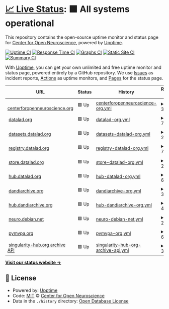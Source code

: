 # [📈 Live Status](https://con.github.io/upptime): <!--live status--> **🟩 All systems operational**

This repository contains the open-source uptime monitor and status page for [Center for Open Neuroscience](http://centerforopenneuroscience.org), powered by [Upptime](https://github.com/upptime/upptime).

[![Uptime CI](https://github.com/con/upptime/workflows/Uptime%20CI/badge.svg)](https://github.com/con/upptime/actions?query=workflow%3A%22Uptime+CI%22)
[![Response Time CI](https://github.com/con/upptime/workflows/Response%20Time%20CI/badge.svg)](https://github.com/con/upptime/actions?query=workflow%3A%22Response+Time+CI%22)
[![Graphs CI](https://github.com/con/upptime/workflows/Graphs%20CI/badge.svg)](https://github.com/con/upptime/actions?query=workflow%3A%22Graphs+CI%22)
[![Static Site CI](https://github.com/con/upptime/workflows/Static%20Site%20CI/badge.svg)](https://github.com/con/upptime/actions?query=workflow%3A%22Static+Site+CI%22)
[![Summary CI](https://github.com/con/upptime/workflows/Summary%20CI/badge.svg)](https://github.com/con/upptime/actions?query=workflow%3A%22Summary+CI%22)

With [Upptime](https://upptime.js.org), you can get your own unlimited and free uptime monitor and status page, powered entirely by a GitHub repository. We use [Issues](https://github.com/con/upptime/issues) as incident reports, [Actions](https://github.com/con/upptime/actions) as uptime monitors, and [Pages](https://con.github.io/upptime) for the status page.

<!--start: status pages-->
<!-- This summary is generated by Upptime (https://github.com/upptime/upptime) -->
<!-- Do not edit this manually, your changes will be overwritten -->
<!-- prettier-ignore -->
| URL | Status | History | Response Time | Uptime |
| --- | ------ | ------- | ------------- | ------ |
| <img alt="" src="https://icons.duckduckgo.com/ip3/centerforopenneuroscience.org.ico" height="13"> [centerforopenneuroscience.org](https://centerforopenneuroscience.org/) | 🟩 Up | [centerforopenneuroscience-org.yml](https://github.com/con/upptime/commits/HEAD/history/centerforopenneuroscience-org.yml) | <details><summary><img alt="Response time graph" src="./graphs/centerforopenneuroscience-org/response-time-week.png" height="20"> 358ms</summary><br><a href="https://con.github.io/upptime/history/centerforopenneuroscience-org"><img alt="Response time 406" src="https://img.shields.io/endpoint?url=https%3A%2F%2Fraw.githubusercontent.com%2Fcon%2Fupptime%2FHEAD%2Fapi%2Fcenterforopenneuroscience-org%2Fresponse-time.json"></a><br><a href="https://con.github.io/upptime/history/centerforopenneuroscience-org"><img alt="24-hour response time 302" src="https://img.shields.io/endpoint?url=https%3A%2F%2Fraw.githubusercontent.com%2Fcon%2Fupptime%2FHEAD%2Fapi%2Fcenterforopenneuroscience-org%2Fresponse-time-day.json"></a><br><a href="https://con.github.io/upptime/history/centerforopenneuroscience-org"><img alt="7-day response time 358" src="https://img.shields.io/endpoint?url=https%3A%2F%2Fraw.githubusercontent.com%2Fcon%2Fupptime%2FHEAD%2Fapi%2Fcenterforopenneuroscience-org%2Fresponse-time-week.json"></a><br><a href="https://con.github.io/upptime/history/centerforopenneuroscience-org"><img alt="30-day response time 420" src="https://img.shields.io/endpoint?url=https%3A%2F%2Fraw.githubusercontent.com%2Fcon%2Fupptime%2FHEAD%2Fapi%2Fcenterforopenneuroscience-org%2Fresponse-time-month.json"></a><br><a href="https://con.github.io/upptime/history/centerforopenneuroscience-org"><img alt="1-year response time 405" src="https://img.shields.io/endpoint?url=https%3A%2F%2Fraw.githubusercontent.com%2Fcon%2Fupptime%2FHEAD%2Fapi%2Fcenterforopenneuroscience-org%2Fresponse-time-year.json"></a></details> | <details><summary><a href="https://con.github.io/upptime/history/centerforopenneuroscience-org">100.00%</a></summary><a href="https://con.github.io/upptime/history/centerforopenneuroscience-org"><img alt="All-time uptime 99.59%" src="https://img.shields.io/endpoint?url=https%3A%2F%2Fraw.githubusercontent.com%2Fcon%2Fupptime%2FHEAD%2Fapi%2Fcenterforopenneuroscience-org%2Fuptime.json"></a><br><a href="https://con.github.io/upptime/history/centerforopenneuroscience-org"><img alt="24-hour uptime 100.00%" src="https://img.shields.io/endpoint?url=https%3A%2F%2Fraw.githubusercontent.com%2Fcon%2Fupptime%2FHEAD%2Fapi%2Fcenterforopenneuroscience-org%2Fuptime-day.json"></a><br><a href="https://con.github.io/upptime/history/centerforopenneuroscience-org"><img alt="7-day uptime 100.00%" src="https://img.shields.io/endpoint?url=https%3A%2F%2Fraw.githubusercontent.com%2Fcon%2Fupptime%2FHEAD%2Fapi%2Fcenterforopenneuroscience-org%2Fuptime-week.json"></a><br><a href="https://con.github.io/upptime/history/centerforopenneuroscience-org"><img alt="30-day uptime 100.00%" src="https://img.shields.io/endpoint?url=https%3A%2F%2Fraw.githubusercontent.com%2Fcon%2Fupptime%2FHEAD%2Fapi%2Fcenterforopenneuroscience-org%2Fuptime-month.json"></a><br><a href="https://con.github.io/upptime/history/centerforopenneuroscience-org"><img alt="1-year uptime 99.91%" src="https://img.shields.io/endpoint?url=https%3A%2F%2Fraw.githubusercontent.com%2Fcon%2Fupptime%2FHEAD%2Fapi%2Fcenterforopenneuroscience-org%2Fuptime-year.json"></a></details>
| <img alt="" src="https://icons.duckduckgo.com/ip3/datalad.org.ico" height="13"> [datalad.org](https://datalad.org/) | 🟩 Up | [datalad-org.yml](https://github.com/con/upptime/commits/HEAD/history/datalad-org.yml) | <details><summary><img alt="Response time graph" src="./graphs/datalad-org/response-time-week.png" height="20"> 758ms</summary><br><a href="https://con.github.io/upptime/history/datalad-org"><img alt="Response time 769" src="https://img.shields.io/endpoint?url=https%3A%2F%2Fraw.githubusercontent.com%2Fcon%2Fupptime%2FHEAD%2Fapi%2Fdatalad-org%2Fresponse-time.json"></a><br><a href="https://con.github.io/upptime/history/datalad-org"><img alt="24-hour response time 772" src="https://img.shields.io/endpoint?url=https%3A%2F%2Fraw.githubusercontent.com%2Fcon%2Fupptime%2FHEAD%2Fapi%2Fdatalad-org%2Fresponse-time-day.json"></a><br><a href="https://con.github.io/upptime/history/datalad-org"><img alt="7-day response time 758" src="https://img.shields.io/endpoint?url=https%3A%2F%2Fraw.githubusercontent.com%2Fcon%2Fupptime%2FHEAD%2Fapi%2Fdatalad-org%2Fresponse-time-week.json"></a><br><a href="https://con.github.io/upptime/history/datalad-org"><img alt="30-day response time 812" src="https://img.shields.io/endpoint?url=https%3A%2F%2Fraw.githubusercontent.com%2Fcon%2Fupptime%2FHEAD%2Fapi%2Fdatalad-org%2Fresponse-time-month.json"></a><br><a href="https://con.github.io/upptime/history/datalad-org"><img alt="1-year response time 790" src="https://img.shields.io/endpoint?url=https%3A%2F%2Fraw.githubusercontent.com%2Fcon%2Fupptime%2FHEAD%2Fapi%2Fdatalad-org%2Fresponse-time-year.json"></a></details> | <details><summary><a href="https://con.github.io/upptime/history/datalad-org">100.00%</a></summary><a href="https://con.github.io/upptime/history/datalad-org"><img alt="All-time uptime 99.93%" src="https://img.shields.io/endpoint?url=https%3A%2F%2Fraw.githubusercontent.com%2Fcon%2Fupptime%2FHEAD%2Fapi%2Fdatalad-org%2Fuptime.json"></a><br><a href="https://con.github.io/upptime/history/datalad-org"><img alt="24-hour uptime 100.00%" src="https://img.shields.io/endpoint?url=https%3A%2F%2Fraw.githubusercontent.com%2Fcon%2Fupptime%2FHEAD%2Fapi%2Fdatalad-org%2Fuptime-day.json"></a><br><a href="https://con.github.io/upptime/history/datalad-org"><img alt="7-day uptime 100.00%" src="https://img.shields.io/endpoint?url=https%3A%2F%2Fraw.githubusercontent.com%2Fcon%2Fupptime%2FHEAD%2Fapi%2Fdatalad-org%2Fuptime-week.json"></a><br><a href="https://con.github.io/upptime/history/datalad-org"><img alt="30-day uptime 99.88%" src="https://img.shields.io/endpoint?url=https%3A%2F%2Fraw.githubusercontent.com%2Fcon%2Fupptime%2FHEAD%2Fapi%2Fdatalad-org%2Fuptime-month.json"></a><br><a href="https://con.github.io/upptime/history/datalad-org"><img alt="1-year uptime 99.87%" src="https://img.shields.io/endpoint?url=https%3A%2F%2Fraw.githubusercontent.com%2Fcon%2Fupptime%2FHEAD%2Fapi%2Fdatalad-org%2Fuptime-year.json"></a></details>
| <img alt="" src="https://icons.duckduckgo.com/ip3/datasets.datalad.org.ico" height="13"> [datasets.datalad.org](https://datasets.datalad.org/) | 🟩 Up | [datasets-datalad-org.yml](https://github.com/con/upptime/commits/HEAD/history/datasets-datalad-org.yml) | <details><summary><img alt="Response time graph" src="./graphs/datasets-datalad-org/response-time-week.png" height="20"> 249ms</summary><br><a href="https://con.github.io/upptime/history/datasets-datalad-org"><img alt="Response time 271" src="https://img.shields.io/endpoint?url=https%3A%2F%2Fraw.githubusercontent.com%2Fcon%2Fupptime%2FHEAD%2Fapi%2Fdatasets-datalad-org%2Fresponse-time.json"></a><br><a href="https://con.github.io/upptime/history/datasets-datalad-org"><img alt="24-hour response time 255" src="https://img.shields.io/endpoint?url=https%3A%2F%2Fraw.githubusercontent.com%2Fcon%2Fupptime%2FHEAD%2Fapi%2Fdatasets-datalad-org%2Fresponse-time-day.json"></a><br><a href="https://con.github.io/upptime/history/datasets-datalad-org"><img alt="7-day response time 249" src="https://img.shields.io/endpoint?url=https%3A%2F%2Fraw.githubusercontent.com%2Fcon%2Fupptime%2FHEAD%2Fapi%2Fdatasets-datalad-org%2Fresponse-time-week.json"></a><br><a href="https://con.github.io/upptime/history/datasets-datalad-org"><img alt="30-day response time 265" src="https://img.shields.io/endpoint?url=https%3A%2F%2Fraw.githubusercontent.com%2Fcon%2Fupptime%2FHEAD%2Fapi%2Fdatasets-datalad-org%2Fresponse-time-month.json"></a><br><a href="https://con.github.io/upptime/history/datasets-datalad-org"><img alt="1-year response time 276" src="https://img.shields.io/endpoint?url=https%3A%2F%2Fraw.githubusercontent.com%2Fcon%2Fupptime%2FHEAD%2Fapi%2Fdatasets-datalad-org%2Fresponse-time-year.json"></a></details> | <details><summary><a href="https://con.github.io/upptime/history/datasets-datalad-org">100.00%</a></summary><a href="https://con.github.io/upptime/history/datasets-datalad-org"><img alt="All-time uptime 99.62%" src="https://img.shields.io/endpoint?url=https%3A%2F%2Fraw.githubusercontent.com%2Fcon%2Fupptime%2FHEAD%2Fapi%2Fdatasets-datalad-org%2Fuptime.json"></a><br><a href="https://con.github.io/upptime/history/datasets-datalad-org"><img alt="24-hour uptime 100.00%" src="https://img.shields.io/endpoint?url=https%3A%2F%2Fraw.githubusercontent.com%2Fcon%2Fupptime%2FHEAD%2Fapi%2Fdatasets-datalad-org%2Fuptime-day.json"></a><br><a href="https://con.github.io/upptime/history/datasets-datalad-org"><img alt="7-day uptime 100.00%" src="https://img.shields.io/endpoint?url=https%3A%2F%2Fraw.githubusercontent.com%2Fcon%2Fupptime%2FHEAD%2Fapi%2Fdatasets-datalad-org%2Fuptime-week.json"></a><br><a href="https://con.github.io/upptime/history/datasets-datalad-org"><img alt="30-day uptime 100.00%" src="https://img.shields.io/endpoint?url=https%3A%2F%2Fraw.githubusercontent.com%2Fcon%2Fupptime%2FHEAD%2Fapi%2Fdatasets-datalad-org%2Fuptime-month.json"></a><br><a href="https://con.github.io/upptime/history/datasets-datalad-org"><img alt="1-year uptime 99.96%" src="https://img.shields.io/endpoint?url=https%3A%2F%2Fraw.githubusercontent.com%2Fcon%2Fupptime%2FHEAD%2Fapi%2Fdatasets-datalad-org%2Fuptime-year.json"></a></details>
| <img alt="" src="https://icons.duckduckgo.com/ip3/registry.datalad.org.ico" height="13"> [registry.datalad.org](http://registry.datalad.org/) | 🟩 Up | [registry-datalad-org.yml](https://github.com/con/upptime/commits/HEAD/history/registry-datalad-org.yml) | <details><summary><img alt="Response time graph" src="./graphs/registry-datalad-org/response-time-week.png" height="20"> 760ms</summary><br><a href="https://con.github.io/upptime/history/registry-datalad-org"><img alt="Response time 793" src="https://img.shields.io/endpoint?url=https%3A%2F%2Fraw.githubusercontent.com%2Fcon%2Fupptime%2FHEAD%2Fapi%2Fregistry-datalad-org%2Fresponse-time.json"></a><br><a href="https://con.github.io/upptime/history/registry-datalad-org"><img alt="24-hour response time 818" src="https://img.shields.io/endpoint?url=https%3A%2F%2Fraw.githubusercontent.com%2Fcon%2Fupptime%2FHEAD%2Fapi%2Fregistry-datalad-org%2Fresponse-time-day.json"></a><br><a href="https://con.github.io/upptime/history/registry-datalad-org"><img alt="7-day response time 760" src="https://img.shields.io/endpoint?url=https%3A%2F%2Fraw.githubusercontent.com%2Fcon%2Fupptime%2FHEAD%2Fapi%2Fregistry-datalad-org%2Fresponse-time-week.json"></a><br><a href="https://con.github.io/upptime/history/registry-datalad-org"><img alt="30-day response time 857" src="https://img.shields.io/endpoint?url=https%3A%2F%2Fraw.githubusercontent.com%2Fcon%2Fupptime%2FHEAD%2Fapi%2Fregistry-datalad-org%2Fresponse-time-month.json"></a><br><a href="https://con.github.io/upptime/history/registry-datalad-org"><img alt="1-year response time 814" src="https://img.shields.io/endpoint?url=https%3A%2F%2Fraw.githubusercontent.com%2Fcon%2Fupptime%2FHEAD%2Fapi%2Fregistry-datalad-org%2Fresponse-time-year.json"></a></details> | <details><summary><a href="https://con.github.io/upptime/history/registry-datalad-org">100.00%</a></summary><a href="https://con.github.io/upptime/history/registry-datalad-org"><img alt="All-time uptime 98.98%" src="https://img.shields.io/endpoint?url=https%3A%2F%2Fraw.githubusercontent.com%2Fcon%2Fupptime%2FHEAD%2Fapi%2Fregistry-datalad-org%2Fuptime.json"></a><br><a href="https://con.github.io/upptime/history/registry-datalad-org"><img alt="24-hour uptime 100.00%" src="https://img.shields.io/endpoint?url=https%3A%2F%2Fraw.githubusercontent.com%2Fcon%2Fupptime%2FHEAD%2Fapi%2Fregistry-datalad-org%2Fuptime-day.json"></a><br><a href="https://con.github.io/upptime/history/registry-datalad-org"><img alt="7-day uptime 100.00%" src="https://img.shields.io/endpoint?url=https%3A%2F%2Fraw.githubusercontent.com%2Fcon%2Fupptime%2FHEAD%2Fapi%2Fregistry-datalad-org%2Fuptime-week.json"></a><br><a href="https://con.github.io/upptime/history/registry-datalad-org"><img alt="30-day uptime 100.00%" src="https://img.shields.io/endpoint?url=https%3A%2F%2Fraw.githubusercontent.com%2Fcon%2Fupptime%2FHEAD%2Fapi%2Fregistry-datalad-org%2Fuptime-month.json"></a><br><a href="https://con.github.io/upptime/history/registry-datalad-org"><img alt="1-year uptime 99.27%" src="https://img.shields.io/endpoint?url=https%3A%2F%2Fraw.githubusercontent.com%2Fcon%2Fupptime%2FHEAD%2Fapi%2Fregistry-datalad-org%2Fuptime-year.json"></a></details>
| <img alt="" src="https://icons.duckduckgo.com/ip3/store.datalad.org.ico" height="13"> [store.datalad.org](https://store.datalad.org/) | 🟩 Up | [store-datalad-org.yml](https://github.com/con/upptime/commits/HEAD/history/store-datalad-org.yml) | <details><summary><img alt="Response time graph" src="./graphs/store-datalad-org/response-time-week.png" height="20"> 243ms</summary><br><a href="https://con.github.io/upptime/history/store-datalad-org"><img alt="Response time 255" src="https://img.shields.io/endpoint?url=https%3A%2F%2Fraw.githubusercontent.com%2Fcon%2Fupptime%2FHEAD%2Fapi%2Fstore-datalad-org%2Fresponse-time.json"></a><br><a href="https://con.github.io/upptime/history/store-datalad-org"><img alt="24-hour response time 253" src="https://img.shields.io/endpoint?url=https%3A%2F%2Fraw.githubusercontent.com%2Fcon%2Fupptime%2FHEAD%2Fapi%2Fstore-datalad-org%2Fresponse-time-day.json"></a><br><a href="https://con.github.io/upptime/history/store-datalad-org"><img alt="7-day response time 243" src="https://img.shields.io/endpoint?url=https%3A%2F%2Fraw.githubusercontent.com%2Fcon%2Fupptime%2FHEAD%2Fapi%2Fstore-datalad-org%2Fresponse-time-week.json"></a><br><a href="https://con.github.io/upptime/history/store-datalad-org"><img alt="30-day response time 278" src="https://img.shields.io/endpoint?url=https%3A%2F%2Fraw.githubusercontent.com%2Fcon%2Fupptime%2FHEAD%2Fapi%2Fstore-datalad-org%2Fresponse-time-month.json"></a><br><a href="https://con.github.io/upptime/history/store-datalad-org"><img alt="1-year response time 247" src="https://img.shields.io/endpoint?url=https%3A%2F%2Fraw.githubusercontent.com%2Fcon%2Fupptime%2FHEAD%2Fapi%2Fstore-datalad-org%2Fresponse-time-year.json"></a></details> | <details><summary><a href="https://con.github.io/upptime/history/store-datalad-org">100.00%</a></summary><a href="https://con.github.io/upptime/history/store-datalad-org"><img alt="All-time uptime 93.58%" src="https://img.shields.io/endpoint?url=https%3A%2F%2Fraw.githubusercontent.com%2Fcon%2Fupptime%2FHEAD%2Fapi%2Fstore-datalad-org%2Fuptime.json"></a><br><a href="https://con.github.io/upptime/history/store-datalad-org"><img alt="24-hour uptime 100.00%" src="https://img.shields.io/endpoint?url=https%3A%2F%2Fraw.githubusercontent.com%2Fcon%2Fupptime%2FHEAD%2Fapi%2Fstore-datalad-org%2Fuptime-day.json"></a><br><a href="https://con.github.io/upptime/history/store-datalad-org"><img alt="7-day uptime 100.00%" src="https://img.shields.io/endpoint?url=https%3A%2F%2Fraw.githubusercontent.com%2Fcon%2Fupptime%2FHEAD%2Fapi%2Fstore-datalad-org%2Fuptime-week.json"></a><br><a href="https://con.github.io/upptime/history/store-datalad-org"><img alt="30-day uptime 100.00%" src="https://img.shields.io/endpoint?url=https%3A%2F%2Fraw.githubusercontent.com%2Fcon%2Fupptime%2FHEAD%2Fapi%2Fstore-datalad-org%2Fuptime-month.json"></a><br><a href="https://con.github.io/upptime/history/store-datalad-org"><img alt="1-year uptime 86.01%" src="https://img.shields.io/endpoint?url=https%3A%2F%2Fraw.githubusercontent.com%2Fcon%2Fupptime%2FHEAD%2Fapi%2Fstore-datalad-org%2Fuptime-year.json"></a></details>
| <img alt="" src="https://icons.duckduckgo.com/ip3/hub.datalad.org.ico" height="13"> [hub.datalad.org](https://hub.datalad.org/) | 🟩 Up | [hub-datalad-org.yml](https://github.com/con/upptime/commits/HEAD/history/hub-datalad-org.yml) | <details><summary><img alt="Response time graph" src="./graphs/hub-datalad-org/response-time-week.png" height="20"> 667ms</summary><br><a href="https://con.github.io/upptime/history/hub-datalad-org"><img alt="Response time 668" src="https://img.shields.io/endpoint?url=https%3A%2F%2Fraw.githubusercontent.com%2Fcon%2Fupptime%2FHEAD%2Fapi%2Fhub-datalad-org%2Fresponse-time.json"></a><br><a href="https://con.github.io/upptime/history/hub-datalad-org"><img alt="24-hour response time 571" src="https://img.shields.io/endpoint?url=https%3A%2F%2Fraw.githubusercontent.com%2Fcon%2Fupptime%2FHEAD%2Fapi%2Fhub-datalad-org%2Fresponse-time-day.json"></a><br><a href="https://con.github.io/upptime/history/hub-datalad-org"><img alt="7-day response time 667" src="https://img.shields.io/endpoint?url=https%3A%2F%2Fraw.githubusercontent.com%2Fcon%2Fupptime%2FHEAD%2Fapi%2Fhub-datalad-org%2Fresponse-time-week.json"></a><br><a href="https://con.github.io/upptime/history/hub-datalad-org"><img alt="30-day response time 682" src="https://img.shields.io/endpoint?url=https%3A%2F%2Fraw.githubusercontent.com%2Fcon%2Fupptime%2FHEAD%2Fapi%2Fhub-datalad-org%2Fresponse-time-month.json"></a><br><a href="https://con.github.io/upptime/history/hub-datalad-org"><img alt="1-year response time 668" src="https://img.shields.io/endpoint?url=https%3A%2F%2Fraw.githubusercontent.com%2Fcon%2Fupptime%2FHEAD%2Fapi%2Fhub-datalad-org%2Fresponse-time-year.json"></a></details> | <details><summary><a href="https://con.github.io/upptime/history/hub-datalad-org">100.00%</a></summary><a href="https://con.github.io/upptime/history/hub-datalad-org"><img alt="All-time uptime 100.00%" src="https://img.shields.io/endpoint?url=https%3A%2F%2Fraw.githubusercontent.com%2Fcon%2Fupptime%2FHEAD%2Fapi%2Fhub-datalad-org%2Fuptime.json"></a><br><a href="https://con.github.io/upptime/history/hub-datalad-org"><img alt="24-hour uptime 100.00%" src="https://img.shields.io/endpoint?url=https%3A%2F%2Fraw.githubusercontent.com%2Fcon%2Fupptime%2FHEAD%2Fapi%2Fhub-datalad-org%2Fuptime-day.json"></a><br><a href="https://con.github.io/upptime/history/hub-datalad-org"><img alt="7-day uptime 100.00%" src="https://img.shields.io/endpoint?url=https%3A%2F%2Fraw.githubusercontent.com%2Fcon%2Fupptime%2FHEAD%2Fapi%2Fhub-datalad-org%2Fuptime-week.json"></a><br><a href="https://con.github.io/upptime/history/hub-datalad-org"><img alt="30-day uptime 100.00%" src="https://img.shields.io/endpoint?url=https%3A%2F%2Fraw.githubusercontent.com%2Fcon%2Fupptime%2FHEAD%2Fapi%2Fhub-datalad-org%2Fuptime-month.json"></a><br><a href="https://con.github.io/upptime/history/hub-datalad-org"><img alt="1-year uptime 100.00%" src="https://img.shields.io/endpoint?url=https%3A%2F%2Fraw.githubusercontent.com%2Fcon%2Fupptime%2FHEAD%2Fapi%2Fhub-datalad-org%2Fuptime-year.json"></a></details>
| <img alt="" src="https://icons.duckduckgo.com/ip3/dandiarchive.org.ico" height="13"> [dandiarchive.org](https://dandiarchive.org/) | 🟩 Up | [dandiarchive-org.yml](https://github.com/con/upptime/commits/HEAD/history/dandiarchive-org.yml) | <details><summary><img alt="Response time graph" src="./graphs/dandiarchive-org/response-time-week.png" height="20"> 312ms</summary><br><a href="https://con.github.io/upptime/history/dandiarchive-org"><img alt="Response time 222" src="https://img.shields.io/endpoint?url=https%3A%2F%2Fraw.githubusercontent.com%2Fcon%2Fupptime%2FHEAD%2Fapi%2Fdandiarchive-org%2Fresponse-time.json"></a><br><a href="https://con.github.io/upptime/history/dandiarchive-org"><img alt="24-hour response time 354" src="https://img.shields.io/endpoint?url=https%3A%2F%2Fraw.githubusercontent.com%2Fcon%2Fupptime%2FHEAD%2Fapi%2Fdandiarchive-org%2Fresponse-time-day.json"></a><br><a href="https://con.github.io/upptime/history/dandiarchive-org"><img alt="7-day response time 312" src="https://img.shields.io/endpoint?url=https%3A%2F%2Fraw.githubusercontent.com%2Fcon%2Fupptime%2FHEAD%2Fapi%2Fdandiarchive-org%2Fresponse-time-week.json"></a><br><a href="https://con.github.io/upptime/history/dandiarchive-org"><img alt="30-day response time 265" src="https://img.shields.io/endpoint?url=https%3A%2F%2Fraw.githubusercontent.com%2Fcon%2Fupptime%2FHEAD%2Fapi%2Fdandiarchive-org%2Fresponse-time-month.json"></a><br><a href="https://con.github.io/upptime/history/dandiarchive-org"><img alt="1-year response time 230" src="https://img.shields.io/endpoint?url=https%3A%2F%2Fraw.githubusercontent.com%2Fcon%2Fupptime%2FHEAD%2Fapi%2Fdandiarchive-org%2Fresponse-time-year.json"></a></details> | <details><summary><a href="https://con.github.io/upptime/history/dandiarchive-org">100.00%</a></summary><a href="https://con.github.io/upptime/history/dandiarchive-org"><img alt="All-time uptime 99.98%" src="https://img.shields.io/endpoint?url=https%3A%2F%2Fraw.githubusercontent.com%2Fcon%2Fupptime%2FHEAD%2Fapi%2Fdandiarchive-org%2Fuptime.json"></a><br><a href="https://con.github.io/upptime/history/dandiarchive-org"><img alt="24-hour uptime 100.00%" src="https://img.shields.io/endpoint?url=https%3A%2F%2Fraw.githubusercontent.com%2Fcon%2Fupptime%2FHEAD%2Fapi%2Fdandiarchive-org%2Fuptime-day.json"></a><br><a href="https://con.github.io/upptime/history/dandiarchive-org"><img alt="7-day uptime 100.00%" src="https://img.shields.io/endpoint?url=https%3A%2F%2Fraw.githubusercontent.com%2Fcon%2Fupptime%2FHEAD%2Fapi%2Fdandiarchive-org%2Fuptime-week.json"></a><br><a href="https://con.github.io/upptime/history/dandiarchive-org"><img alt="30-day uptime 100.00%" src="https://img.shields.io/endpoint?url=https%3A%2F%2Fraw.githubusercontent.com%2Fcon%2Fupptime%2FHEAD%2Fapi%2Fdandiarchive-org%2Fuptime-month.json"></a><br><a href="https://con.github.io/upptime/history/dandiarchive-org"><img alt="1-year uptime 99.97%" src="https://img.shields.io/endpoint?url=https%3A%2F%2Fraw.githubusercontent.com%2Fcon%2Fupptime%2FHEAD%2Fapi%2Fdandiarchive-org%2Fuptime-year.json"></a></details>
| <img alt="" src="https://icons.duckduckgo.com/ip3/hub.dandiarchive.org.ico" height="13"> [hub.dandiarchive.org](https://hub.dandiarchive.org) | 🟩 Up | [hub-dandiarchive-org.yml](https://github.com/con/upptime/commits/HEAD/history/hub-dandiarchive-org.yml) | <details><summary><img alt="Response time graph" src="./graphs/hub-dandiarchive-org/response-time-week.png" height="20"> 402ms</summary><br><a href="https://con.github.io/upptime/history/hub-dandiarchive-org"><img alt="Response time 442" src="https://img.shields.io/endpoint?url=https%3A%2F%2Fraw.githubusercontent.com%2Fcon%2Fupptime%2FHEAD%2Fapi%2Fhub-dandiarchive-org%2Fresponse-time.json"></a><br><a href="https://con.github.io/upptime/history/hub-dandiarchive-org"><img alt="24-hour response time 389" src="https://img.shields.io/endpoint?url=https%3A%2F%2Fraw.githubusercontent.com%2Fcon%2Fupptime%2FHEAD%2Fapi%2Fhub-dandiarchive-org%2Fresponse-time-day.json"></a><br><a href="https://con.github.io/upptime/history/hub-dandiarchive-org"><img alt="7-day response time 402" src="https://img.shields.io/endpoint?url=https%3A%2F%2Fraw.githubusercontent.com%2Fcon%2Fupptime%2FHEAD%2Fapi%2Fhub-dandiarchive-org%2Fresponse-time-week.json"></a><br><a href="https://con.github.io/upptime/history/hub-dandiarchive-org"><img alt="30-day response time 881" src="https://img.shields.io/endpoint?url=https%3A%2F%2Fraw.githubusercontent.com%2Fcon%2Fupptime%2FHEAD%2Fapi%2Fhub-dandiarchive-org%2Fresponse-time-month.json"></a><br><a href="https://con.github.io/upptime/history/hub-dandiarchive-org"><img alt="1-year response time 438" src="https://img.shields.io/endpoint?url=https%3A%2F%2Fraw.githubusercontent.com%2Fcon%2Fupptime%2FHEAD%2Fapi%2Fhub-dandiarchive-org%2Fresponse-time-year.json"></a></details> | <details><summary><a href="https://con.github.io/upptime/history/hub-dandiarchive-org">100.00%</a></summary><a href="https://con.github.io/upptime/history/hub-dandiarchive-org"><img alt="All-time uptime 96.63%" src="https://img.shields.io/endpoint?url=https%3A%2F%2Fraw.githubusercontent.com%2Fcon%2Fupptime%2FHEAD%2Fapi%2Fhub-dandiarchive-org%2Fuptime.json"></a><br><a href="https://con.github.io/upptime/history/hub-dandiarchive-org"><img alt="24-hour uptime 100.00%" src="https://img.shields.io/endpoint?url=https%3A%2F%2Fraw.githubusercontent.com%2Fcon%2Fupptime%2FHEAD%2Fapi%2Fhub-dandiarchive-org%2Fuptime-day.json"></a><br><a href="https://con.github.io/upptime/history/hub-dandiarchive-org"><img alt="7-day uptime 100.00%" src="https://img.shields.io/endpoint?url=https%3A%2F%2Fraw.githubusercontent.com%2Fcon%2Fupptime%2FHEAD%2Fapi%2Fhub-dandiarchive-org%2Fuptime-week.json"></a><br><a href="https://con.github.io/upptime/history/hub-dandiarchive-org"><img alt="30-day uptime 99.29%" src="https://img.shields.io/endpoint?url=https%3A%2F%2Fraw.githubusercontent.com%2Fcon%2Fupptime%2FHEAD%2Fapi%2Fhub-dandiarchive-org%2Fuptime-month.json"></a><br><a href="https://con.github.io/upptime/history/hub-dandiarchive-org"><img alt="1-year uptime 95.26%" src="https://img.shields.io/endpoint?url=https%3A%2F%2Fraw.githubusercontent.com%2Fcon%2Fupptime%2FHEAD%2Fapi%2Fhub-dandiarchive-org%2Fuptime-year.json"></a></details>
| <img alt="" src="https://icons.duckduckgo.com/ip3/neuro.debian.net.ico" height="13"> [neuro.debian.net](https://neuro.debian.net/) | 🟩 Up | [neuro-debian-net.yml](https://github.com/con/upptime/commits/HEAD/history/neuro-debian-net.yml) | <details><summary><img alt="Response time graph" src="./graphs/neuro-debian-net/response-time-week.png" height="20"> 253ms</summary><br><a href="https://con.github.io/upptime/history/neuro-debian-net"><img alt="Response time 279" src="https://img.shields.io/endpoint?url=https%3A%2F%2Fraw.githubusercontent.com%2Fcon%2Fupptime%2FHEAD%2Fapi%2Fneuro-debian-net%2Fresponse-time.json"></a><br><a href="https://con.github.io/upptime/history/neuro-debian-net"><img alt="24-hour response time 129" src="https://img.shields.io/endpoint?url=https%3A%2F%2Fraw.githubusercontent.com%2Fcon%2Fupptime%2FHEAD%2Fapi%2Fneuro-debian-net%2Fresponse-time-day.json"></a><br><a href="https://con.github.io/upptime/history/neuro-debian-net"><img alt="7-day response time 253" src="https://img.shields.io/endpoint?url=https%3A%2F%2Fraw.githubusercontent.com%2Fcon%2Fupptime%2FHEAD%2Fapi%2Fneuro-debian-net%2Fresponse-time-week.json"></a><br><a href="https://con.github.io/upptime/history/neuro-debian-net"><img alt="30-day response time 302" src="https://img.shields.io/endpoint?url=https%3A%2F%2Fraw.githubusercontent.com%2Fcon%2Fupptime%2FHEAD%2Fapi%2Fneuro-debian-net%2Fresponse-time-month.json"></a><br><a href="https://con.github.io/upptime/history/neuro-debian-net"><img alt="1-year response time 290" src="https://img.shields.io/endpoint?url=https%3A%2F%2Fraw.githubusercontent.com%2Fcon%2Fupptime%2FHEAD%2Fapi%2Fneuro-debian-net%2Fresponse-time-year.json"></a></details> | <details><summary><a href="https://con.github.io/upptime/history/neuro-debian-net">100.00%</a></summary><a href="https://con.github.io/upptime/history/neuro-debian-net"><img alt="All-time uptime 99.63%" src="https://img.shields.io/endpoint?url=https%3A%2F%2Fraw.githubusercontent.com%2Fcon%2Fupptime%2FHEAD%2Fapi%2Fneuro-debian-net%2Fuptime.json"></a><br><a href="https://con.github.io/upptime/history/neuro-debian-net"><img alt="24-hour uptime 100.00%" src="https://img.shields.io/endpoint?url=https%3A%2F%2Fraw.githubusercontent.com%2Fcon%2Fupptime%2FHEAD%2Fapi%2Fneuro-debian-net%2Fuptime-day.json"></a><br><a href="https://con.github.io/upptime/history/neuro-debian-net"><img alt="7-day uptime 100.00%" src="https://img.shields.io/endpoint?url=https%3A%2F%2Fraw.githubusercontent.com%2Fcon%2Fupptime%2FHEAD%2Fapi%2Fneuro-debian-net%2Fuptime-week.json"></a><br><a href="https://con.github.io/upptime/history/neuro-debian-net"><img alt="30-day uptime 100.00%" src="https://img.shields.io/endpoint?url=https%3A%2F%2Fraw.githubusercontent.com%2Fcon%2Fupptime%2FHEAD%2Fapi%2Fneuro-debian-net%2Fuptime-month.json"></a><br><a href="https://con.github.io/upptime/history/neuro-debian-net"><img alt="1-year uptime 99.96%" src="https://img.shields.io/endpoint?url=https%3A%2F%2Fraw.githubusercontent.com%2Fcon%2Fupptime%2FHEAD%2Fapi%2Fneuro-debian-net%2Fuptime-year.json"></a></details>
| <img alt="" src="https://icons.duckduckgo.com/ip3/pymvpa.org.ico" height="13"> [pymvpa.org](http://pymvpa.org/) | 🟩 Up | [pymvpa-org.yml](https://github.com/con/upptime/commits/HEAD/history/pymvpa-org.yml) | <details><summary><img alt="Response time graph" src="./graphs/pymvpa-org/response-time-week.png" height="20"> 613ms</summary><br><a href="https://con.github.io/upptime/history/pymvpa-org"><img alt="Response time 580" src="https://img.shields.io/endpoint?url=https%3A%2F%2Fraw.githubusercontent.com%2Fcon%2Fupptime%2FHEAD%2Fapi%2Fpymvpa-org%2Fresponse-time.json"></a><br><a href="https://con.github.io/upptime/history/pymvpa-org"><img alt="24-hour response time 602" src="https://img.shields.io/endpoint?url=https%3A%2F%2Fraw.githubusercontent.com%2Fcon%2Fupptime%2FHEAD%2Fapi%2Fpymvpa-org%2Fresponse-time-day.json"></a><br><a href="https://con.github.io/upptime/history/pymvpa-org"><img alt="7-day response time 613" src="https://img.shields.io/endpoint?url=https%3A%2F%2Fraw.githubusercontent.com%2Fcon%2Fupptime%2FHEAD%2Fapi%2Fpymvpa-org%2Fresponse-time-week.json"></a><br><a href="https://con.github.io/upptime/history/pymvpa-org"><img alt="30-day response time 574" src="https://img.shields.io/endpoint?url=https%3A%2F%2Fraw.githubusercontent.com%2Fcon%2Fupptime%2FHEAD%2Fapi%2Fpymvpa-org%2Fresponse-time-month.json"></a><br><a href="https://con.github.io/upptime/history/pymvpa-org"><img alt="1-year response time 572" src="https://img.shields.io/endpoint?url=https%3A%2F%2Fraw.githubusercontent.com%2Fcon%2Fupptime%2FHEAD%2Fapi%2Fpymvpa-org%2Fresponse-time-year.json"></a></details> | <details><summary><a href="https://con.github.io/upptime/history/pymvpa-org">100.00%</a></summary><a href="https://con.github.io/upptime/history/pymvpa-org"><img alt="All-time uptime 99.63%" src="https://img.shields.io/endpoint?url=https%3A%2F%2Fraw.githubusercontent.com%2Fcon%2Fupptime%2FHEAD%2Fapi%2Fpymvpa-org%2Fuptime.json"></a><br><a href="https://con.github.io/upptime/history/pymvpa-org"><img alt="24-hour uptime 100.00%" src="https://img.shields.io/endpoint?url=https%3A%2F%2Fraw.githubusercontent.com%2Fcon%2Fupptime%2FHEAD%2Fapi%2Fpymvpa-org%2Fuptime-day.json"></a><br><a href="https://con.github.io/upptime/history/pymvpa-org"><img alt="7-day uptime 100.00%" src="https://img.shields.io/endpoint?url=https%3A%2F%2Fraw.githubusercontent.com%2Fcon%2Fupptime%2FHEAD%2Fapi%2Fpymvpa-org%2Fuptime-week.json"></a><br><a href="https://con.github.io/upptime/history/pymvpa-org"><img alt="30-day uptime 100.00%" src="https://img.shields.io/endpoint?url=https%3A%2F%2Fraw.githubusercontent.com%2Fcon%2Fupptime%2FHEAD%2Fapi%2Fpymvpa-org%2Fuptime-month.json"></a><br><a href="https://con.github.io/upptime/history/pymvpa-org"><img alt="1-year uptime 99.95%" src="https://img.shields.io/endpoint?url=https%3A%2F%2Fraw.githubusercontent.com%2Fcon%2Fupptime%2FHEAD%2Fapi%2Fpymvpa-org%2Fuptime-year.json"></a></details>
| <img alt="" src="https://icons.duckduckgo.com/ip3/singularity-hub.org.ico" height="13"> [singularity-hub.org archive API](http://singularity-hub.org/api/) | 🟩 Up | [singularity-hub-org-archive-api.yml](https://github.com/con/upptime/commits/HEAD/history/singularity-hub-org-archive-api.yml) | <details><summary><img alt="Response time graph" src="./graphs/singularity-hub-org-archive-api/response-time-week.png" height="20"> 386ms</summary><br><a href="https://con.github.io/upptime/history/singularity-hub-org-archive-api"><img alt="Response time 408" src="https://img.shields.io/endpoint?url=https%3A%2F%2Fraw.githubusercontent.com%2Fcon%2Fupptime%2FHEAD%2Fapi%2Fsingularity-hub-org-archive-api%2Fresponse-time.json"></a><br><a href="https://con.github.io/upptime/history/singularity-hub-org-archive-api"><img alt="24-hour response time 348" src="https://img.shields.io/endpoint?url=https%3A%2F%2Fraw.githubusercontent.com%2Fcon%2Fupptime%2FHEAD%2Fapi%2Fsingularity-hub-org-archive-api%2Fresponse-time-day.json"></a><br><a href="https://con.github.io/upptime/history/singularity-hub-org-archive-api"><img alt="7-day response time 386" src="https://img.shields.io/endpoint?url=https%3A%2F%2Fraw.githubusercontent.com%2Fcon%2Fupptime%2FHEAD%2Fapi%2Fsingularity-hub-org-archive-api%2Fresponse-time-week.json"></a><br><a href="https://con.github.io/upptime/history/singularity-hub-org-archive-api"><img alt="30-day response time 439" src="https://img.shields.io/endpoint?url=https%3A%2F%2Fraw.githubusercontent.com%2Fcon%2Fupptime%2FHEAD%2Fapi%2Fsingularity-hub-org-archive-api%2Fresponse-time-month.json"></a><br><a href="https://con.github.io/upptime/history/singularity-hub-org-archive-api"><img alt="1-year response time 413" src="https://img.shields.io/endpoint?url=https%3A%2F%2Fraw.githubusercontent.com%2Fcon%2Fupptime%2FHEAD%2Fapi%2Fsingularity-hub-org-archive-api%2Fresponse-time-year.json"></a></details> | <details><summary><a href="https://con.github.io/upptime/history/singularity-hub-org-archive-api">100.00%</a></summary><a href="https://con.github.io/upptime/history/singularity-hub-org-archive-api"><img alt="All-time uptime 99.59%" src="https://img.shields.io/endpoint?url=https%3A%2F%2Fraw.githubusercontent.com%2Fcon%2Fupptime%2FHEAD%2Fapi%2Fsingularity-hub-org-archive-api%2Fuptime.json"></a><br><a href="https://con.github.io/upptime/history/singularity-hub-org-archive-api"><img alt="24-hour uptime 100.00%" src="https://img.shields.io/endpoint?url=https%3A%2F%2Fraw.githubusercontent.com%2Fcon%2Fupptime%2FHEAD%2Fapi%2Fsingularity-hub-org-archive-api%2Fuptime-day.json"></a><br><a href="https://con.github.io/upptime/history/singularity-hub-org-archive-api"><img alt="7-day uptime 100.00%" src="https://img.shields.io/endpoint?url=https%3A%2F%2Fraw.githubusercontent.com%2Fcon%2Fupptime%2FHEAD%2Fapi%2Fsingularity-hub-org-archive-api%2Fuptime-week.json"></a><br><a href="https://con.github.io/upptime/history/singularity-hub-org-archive-api"><img alt="30-day uptime 100.00%" src="https://img.shields.io/endpoint?url=https%3A%2F%2Fraw.githubusercontent.com%2Fcon%2Fupptime%2FHEAD%2Fapi%2Fsingularity-hub-org-archive-api%2Fuptime-month.json"></a><br><a href="https://con.github.io/upptime/history/singularity-hub-org-archive-api"><img alt="1-year uptime 99.96%" src="https://img.shields.io/endpoint?url=https%3A%2F%2Fraw.githubusercontent.com%2Fcon%2Fupptime%2FHEAD%2Fapi%2Fsingularity-hub-org-archive-api%2Fuptime-year.json"></a></details>

<!--end: status pages-->

[**Visit our status website →**](https://con.github.io/upptime)

## 📄 License

- Powered by: [Upptime](https://github.com/upptime/upptime)
- Code: [MIT](./LICENSE) © [Center for Open Neuroscience](http://centerforopenneuroscience.org)
- Data in the `./history` directory: [Open Database License](https://opendatacommons.org/licenses/odbl/1-0/)
